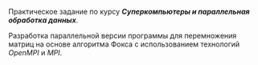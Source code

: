 Практическое задание по курсу ***Суперкомпьютеры и параллельная обработка данных***.

Разработка параллельной версии программы для перемножения матриц на основе алгоритма Фокса с использованием технологий *OpenMPI* и *MPI*.
